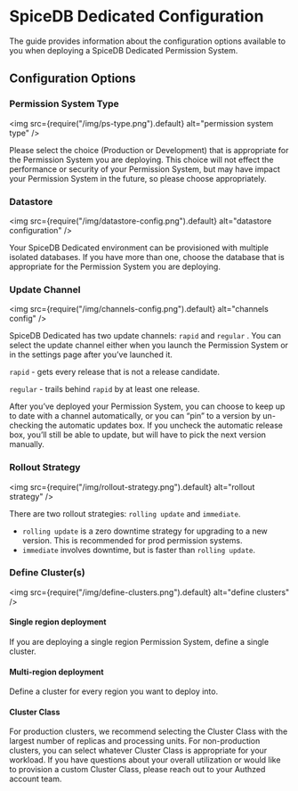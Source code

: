 # SpiceDB Dedicated Configuration

The guide provides information about the configuration options available to you when deploying a SpiceDB Dedicated Permission System.

## Configuration Options

### Permission System Type

<img src={require("/img/ps-type.png").default} alt="permission system type" />

Please select the choice (Production or Development) that is appropriate for the Permission System you are deploying. This choice will not effect the performance or security of your Permission System, but may have impact your Permission System in the future, so please choose appropriately.

### Datastore

<img src={require("/img/datastore-config.png").default} alt="datastore configuration" />

Your SpiceDB Dedicated environment can be provisioned with multiple isolated databases. If you have more than one, choose the database that is appropriate for the Permission System you are deploying.

### Update Channel

<img src={require("/img/channels-config.png").default} alt="channels config" />

SpiceDB Dedicated has two update channels: `rapid` and `regular` . You can select the update channel either when you launch the Permission System or in the settings page after you’ve launched it.

`rapid` - gets every release that is not a release candidate.

`regular` - trails behind `rapid` by at least one release.

After you’ve deployed your Permission System, you can choose to keep up to date with a channel automatically, or you can “pin” to a version by un-checking the automatic updates box. If you uncheck the automatic release box, you’ll still be able to update, but will have to pick the next version manually.

### Rollout Strategy

<img src={require("/img/rollout-strategy.png").default} alt="rollout strategy" />

There are two rollout strategies: `rolling update` and `immediate`.

- `rolling update` is a zero downtime strategy for upgrading to a new version. This is recommended for prod permission systems.
- `immediate` involves downtime, but is faster than `rolling update`.

### Define Cluster(s)

<img src={require("/img/define-clusters.png").default} alt="define clusters" />

#### Single region deployment

If you are deploying a single region Permission System, define a single cluster.

#### Multi-region deployment

Define a cluster for every region you want to deploy into.

#### Cluster Class

For production clusters, we recommend selecting the Cluster Class with the largest number of replicas and processing units. For non-production clusters, you can select whatever Cluster Class is appropriate for your workload. If you have questions about your overall utilization or would like to provision a custom Cluster Class, please reach out to your Authzed account team.
